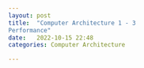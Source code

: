 ```yaml
---
layout: post
title:  "Computer Architecture 1 - 3
Performance"
date:   2022-10-15 22:48
categories: Computer Architecture

---
```

